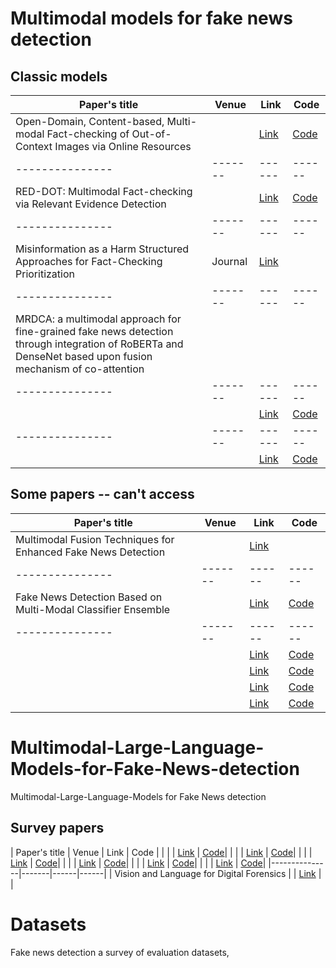 # Multimodal models for fake news detection
## Classic models 

| Paper's title | Venue | Link | Code |
|---------------|-------|------|------|
| Open-Domain, Content-based, Multi-modal Fact-checking of Out-of-Context Images via Online Resources | | [Link](https://openaccess.thecvf.com/content/CVPR2022/papers/Abdelnabi_Open-Domain_Content-Based_Multi-Modal_Fact-Checking_of_Out-of-Context_Images_via_Online_Resources_CVPR_2022_paper.pdf) | [Code](https://github.com/S-Abdelnabi/OoC-multi-modal-fc)|
|---------------|-------|------|------|
| RED-DOT: Multimodal Fact-checking via Relevant Evidence Detection | | [Link](https://arxiv.org/abs/2311.09939) | [Code](https://github.com/stevejpapad/relevant-evidence-detection)|
|---------------|-------|------|------|
| Misinformation as a Harm Structured Approaches for Fact-Checking Prioritization | Journal| [Link](https://dl.acm.org/doi/pdf/10.1145/3641010) | |
|---------------|-------|------|------|
| MRDCA: a multimodal approach for fine-grained fake news detection through integration of RoBERTa and DenseNet based upon fusion mechanism of co-attention | | ||
|---------------|-------|------|------|
|  | | [Link]() | [Code]()|
|---------------|-------|------|------|
|  | | [Link]() | [Code]()|

## Some papers -- can't access
| Paper's title | Venue | Link | Code |
|---------------|-------|------|------|
| Multimodal Fusion Techniques for Enhanced Fake News Detection | | [Link](https://www.taylorfrancis.com/chapters/edit/10.1201/9781032686363-10/multimodal-fusion-techniques-enhanced-fake-news-detection-sumaya-abdul-rahman-sai-deepa-reddy-aayesha-qureshi-srinath-doss) | |
|---------------|-------|------|------|
| Fake News Detection Based on Multi-Modal Classifier Ensemble | | [Link](https://dl.acm.org/doi/abs/10.1145/3512732.3533583?casa_token=FafIzjLYL_YAAAAA:D6fYOvv_Ab9ALj_wquCMJYK3yLEn_U_8Y6h6318CF8ewbcHNW9qQbNs5na-boJwy7acM5ETDSpOT) | [Code]()|
|---------------|-------|------|------|
|  | | [Link]() | [Code]()|
|  | | [Link]() | [Code]()|
|  | | [Link]() | [Code]()|
|  | | [Link]() | [Code]()|
# Multimodal-Large-Language-Models-for-Fake-News-detection
Multimodal-Large-Language-Models for Fake News detection
## Survey papers
| Paper's title | Venue | Link | Code |
|  | | [Link]() | [Code]()|
|  | | [Link]() | [Code]()|
|  | | [Link]() | [Code]()|
|  | | [Link]() | [Code]()|
|  | | [Link]() | [Code]()|
|  | | [Link]() | [Code]()|
|---------------|-------|------|------|
| Vision and Language for Digital Forensics | | [Link](https://digitalassets.lib.berkeley.edu/techreports/ucb/incoming/EECS-2022-109.pdf) | |

# Datasets
Fake news detection a survey of evaluation datasets, 
